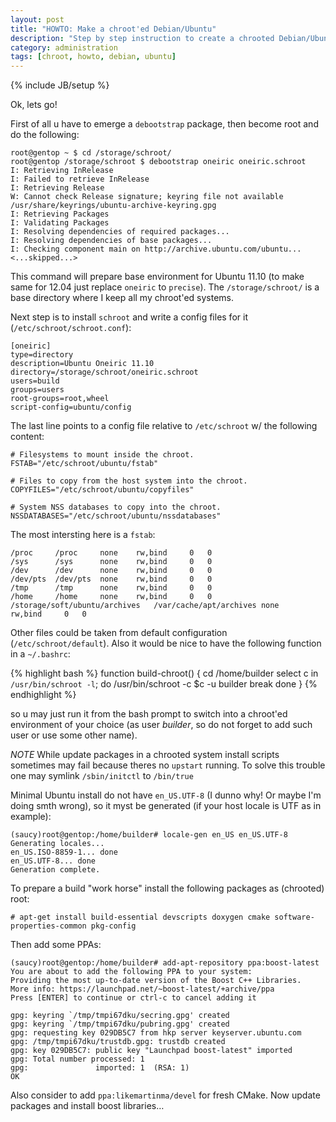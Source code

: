 ```yaml
---
layout: post
title: "HOWTO: Make a chroot'ed Debian/Ubuntu"
description: "Step by step instruction to create a chrooted Debian/Ubuntu environment"
category: administration
tags: [chroot, howto, debian, ubuntu]
---
```

{% include JB/setup %}

Ok, lets go!

First of all u have to emerge a `debootstrap` package, then become root and do the following:

    root@gentop ~ $ cd /storage/schroot/
    root@gentop /storage/schroot $ debootstrap oneiric oneiric.schroot
    I: Retrieving InRelease
    I: Failed to retrieve InRelease
    I: Retrieving Release
    W: Cannot check Release signature; keyring file not available /usr/share/keyrings/ubuntu-archive-keyring.gpg
    I: Retrieving Packages
    I: Validating Packages
    I: Resolving dependencies of required packages...
    I: Resolving dependencies of base packages...
    I: Checking component main on http://archive.ubuntu.com/ubuntu...
    <...skipped...>

This command will prepare base environment for Ubuntu 11.10 (to make same for 12.04 just replace
`oneiric` to `precise`). The `/storage/schroot/` is a base directory where I keep all my chroot'ed systems.

Next step is to install `schroot` and write a config files for it (`/etc/schroot/schroot.conf`):

    [oneiric]
    type=directory
    description=Ubuntu Oneiric 11.10
    directory=/storage/schroot/oneiric.schroot
    users=build
    groups=users
    root-groups=root,wheel
    script-config=ubuntu/config

The last line points to a config file relative to `/etc/schroot` w/ the following content:

    # Filesystems to mount inside the chroot.
    FSTAB="/etc/schroot/ubuntu/fstab"

    # Files to copy from the host system into the chroot.
    COPYFILES="/etc/schroot/ubuntu/copyfiles"

    # System NSS databases to copy into the chroot.
    NSSDATABASES="/etc/schroot/ubuntu/nssdatabases"

The most intersting here is a `fstab`:

    /proc     /proc     none    rw,bind     0   0
    /sys      /sys      none    rw,bind     0   0
    /dev      /dev      none    rw,bind     0   0
    /dev/pts  /dev/pts  none    rw,bind     0   0
    /tmp      /tmp      none    rw,bind     0   0
    /home     /home     none    rw,bind     0   0
    /storage/soft/ubuntu/archives   /var/cache/apt/archives none    rw,bind     0   0

Other files could be taken from default configuration (`/etc/schroot/default`).
Also it would be nice to have the following function in a `~/.bashrc`:

{% highlight bash %}
function build-chroot()
{
    cd /home/builder
    select c in `/usr/bin/schroot -l`; do
        /usr/bin/schroot -c $c -u builder
        break
    done
}
{% endhighlight %}

so u may just run it from the bash prompt to switch into a chroot'ed environment of your choice
(as user _builder_, so do not forget to add such user or use some other name).

*NOTE* While update packages in a chrooted system install scripts sometimes may fail because theres
no `upstart` running. To solve this trouble one may symlink `/sbin/initctl` to `/bin/true`

Minimal Ubuntu install do not have `en_US.UTF-8` (I dunno why! Or maybe I'm doing smth wrong), so
it myst be generated (if your host locale is UTF as in example):

    (saucy)root@gentop:/home/builder# locale-gen en_US en_US.UTF-8
    Generating locales...
    en_US.ISO-8859-1... done
    en_US.UTF-8... done
    Generation complete.

To prepare a build "work horse" install the following packages as (chrooted) root:

    # apt-get install build-essential devscripts doxygen cmake software-properties-common pkg-config

Then add some PPAs:

    (saucy)root@gentop:/home/builder# add-apt-repository ppa:boost-latest
    You are about to add the following PPA to your system:
    Providing the most up-to-date version of the Boost C++ Libraries.
    More info: https://launchpad.net/~boost-latest/+archive/ppa
    Press [ENTER] to continue or ctrl-c to cancel adding it

    gpg: keyring `/tmp/tmpi67dku/secring.gpg' created
    gpg: keyring `/tmp/tmpi67dku/pubring.gpg' created
    gpg: requesting key 029DB5C7 from hkp server keyserver.ubuntu.com
    gpg: /tmp/tmpi67dku/trustdb.gpg: trustdb created
    gpg: key 029DB5C7: public key "Launchpad boost-latest" imported
    gpg: Total number processed: 1
    gpg:               imported: 1  (RSA: 1)
    OK

Also consider to add `ppa:likemartinma/devel` for fresh CMake. Now update packages and install boost libraries…

